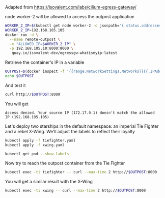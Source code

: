 
Adapted from https://isovalent.com/labs/cilium-egress-gateway/

node worker-2 will be allowed to access the outpost application
```bash
WORKER_2_IP=$(kubectl get node worker-2 -o jsonpath='{.status.addresses[?(@.type=="InternalIP")].address}')
WORKER_2_IP=192.168.105.105
docker run -d \
  --name remote-outpost \
  -e "ALLOWED_IP=$WORKER_2_IP" \
  -p 192.168.105.10:8000:8000 \
   quay.io/isovalent-dev/egressgw-whatismyip:latest
```


Retrieve the container's IP in a variable
```bash
OUTPOST=$(docker inspect -f '{{range.NetworkSettings.Networks}}{{.IPAddress}}{{end}}' remote-outpost)
echo $OUTPOST
```

And test it
```bash
curl http://$OUTPOST:8000
```

You will get
```shell
Access denied. Your source IP (172.17.0.1) doesn't match the allowed IP (192.168.105.105)
```

Let's deploy two starships in the default namespace: an imperial Tie Fighter and a rebel X-Wing. We'll adjust the labels to reflect their loyalty
```bash
kubectl apply -f tiefighter.yaml
kubectl apply -f xwing.yaml
```

```bash
kubectl get pod --show-labels
```

Now try to reach the outpost container from the Tie Fighter
```bash
kubectl exec -ti tiefighter -- curl --max-time 2 http://$OUTPOST:8000
```

You will get a similar result with the X-Wing
```bash
kubectl exec -ti xwing -- curl --max-time 2 http://$OUTPOST:8000
```